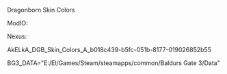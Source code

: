 Dragonborn Skin Colors

ModIO:

Nexus:

AkELkA_DGB_Skin_Colors_A_b018c439-b5fc-051b-8177-019026852b55

BG3_DATA="E:/El/Games/Steam/steamapps/common/Baldurs Gate 3/Data"

